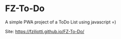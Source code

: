# FZ-To-Do
A simple PWA project of a ToDo List using javascript =)

Site: https://fziliotti.github.io/FZ-To-Do/
